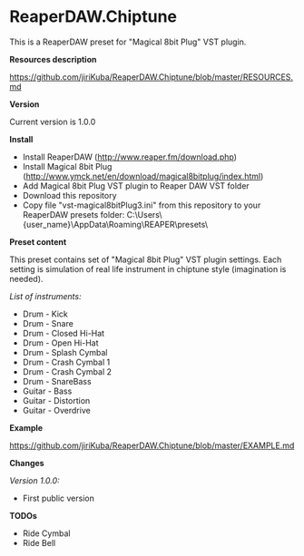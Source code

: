 # ReaperDAW.Chiptune
This is a ReaperDAW preset for "Magical 8bit Plug" VST plugin. 

**Resources description**

https://github.com/jiriKuba/ReaperDAW.Chiptune/blob/master/RESOURCES.md

**Version**

Current version is 1.0.0

**Install**
* Install ReaperDAW (http://www.reaper.fm/download.php)
* Install Magical 8bit Plug (http://www.ymck.net/en/download/magical8bitplug/index.html)
* Add Magical 8bit Plug VST plugin to Reaper DAW VST folder
* Download this repository
* Copy file "vst-magical8bitPlug3.ini" from this repository to your ReaperDAW presets folder:
C:\Users\\{user_name}\AppData\Roaming\REAPER\presets\

**Preset content**

This preset contains set of "Magical 8bit Plug" VST plugin settings. 
Each setting is simulation of real life instrument in chiptune style (imagination is needed).

*List of instruments:*
* Drum - Kick
* Drum - Snare
* Drum - Closed Hi-Hat
* Drum - Open Hi-Hat
* Drum - Splash Cymbal
* Drum - Crash Cymbal 1
* Drum - Crash Cymbal 2
* Drum - SnareBass
* Guitar - Bass
* Guitar - Distortion
* Guitar - Overdrive

**Example**

https://github.com/jiriKuba/ReaperDAW.Chiptune/blob/master/EXAMPLE.md

**Changes**

_Version 1.0.0:_
* First public version

**TODOs**

* Ride Cymbal
* Ride Bell
